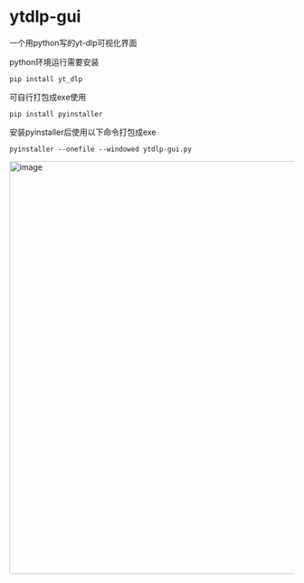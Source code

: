 # ytdlp-gui
一个用python写的yt-dlp可视化界面

python环境运行需要安装
```
pip install yt_dlp
```
可自行打包成exe使用
```
pip install pyinstaller
```
安装pyinstaller后使用以下命令打包成exe
```
pyinstaller --onefile --windowed ytdlp-gui.py
```

<img width="893" height="731" alt="image" src="https://github.com/user-attachments/assets/e141f754-29a4-4d1f-a10c-a2a74795e032" />

